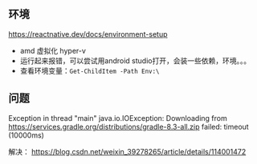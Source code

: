 ## 环境

https://reactnative.dev/docs/environment-setup

- amd 虚拟化 hyper-v
- 运行起来报错，可以尝试用android studio打开，会装一些依赖，环境。。。
- 查看环境变量：`Get-ChildItem -Path Env:\`

## 问题

Exception in thread "main" java.io.IOException: Downloading from https://services.gradle.org/distributions/gradle-8.3-all.zip failed: timeout (10000ms)

解决： https://blog.csdn.net/weixin_39278265/article/details/114001472
